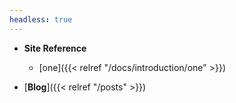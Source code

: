 ```yaml
---
headless: true
---
```


- **Site Reference**
    - [one]({{< relref "/docs/introduction/one" >}})
    

- [**Blog**]({{< relref "/posts" >}})
